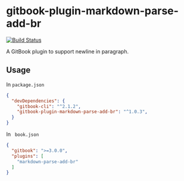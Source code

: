 # gitbook-plugin-markdown-parse-add-br
[![Build Status](https://travis-ci.org/yumetodo/gitbook-plugin-markdown-parse-add-br.svg?branch=master)](https://travis-ci.org/yumetodo/gitbook-plugin-markdown-parse-add-br)

A GitBook plugin to support newline in paragraph. 

## Usage

In ``package.json``

```json
{
  "devDependencies": {
    "gitbook-cli": "^2.1.2",
    "gitbook-plugin-markdown-parse-add-br": "^1.0.3",
  }
}
```

In `` book.json``

```json
{
  "gitbook": ">=3.0.0",
  "plugins": [
    "markdown-parse-add-br"
  ]
}
```

